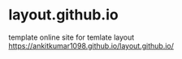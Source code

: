 # layout.github.io
template
online site for temlate layout
https://ankitkumar1098.github.io/layout.github.io/
